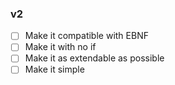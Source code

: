 ### v2

- [ ] Make it compatible with EBNF
- [ ] Make it with no if
- [ ] Make it as extendable as possible
- [ ] Make it simple